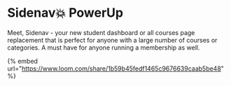 # Sidenav💥 PowerUp

Meet, Sidenav - your new student dashboard or all courses page replacement that is perfect for anyone with a large number of courses or categories. A must have for anyone running a membership as well.

{% embed url="https://www.loom.com/share/1b59b45fedf1465c9676639caab5be48" %}

